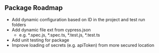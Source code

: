 ## Package Roadmap
* Add dynamic configuration based on ID in the project and test run folders
* Add dynamic file ext from cypress.json
  * e.g. *.spec.js, *.spec.ts, *.test.js, *.test.ts
* Add unit testing for package
* Improve loading of secrets (e.g. apiToken) from more secured location